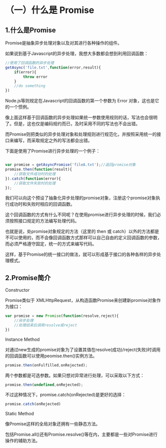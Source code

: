 # （一）什么是 Promise

## 1.什么是Promise

Promise是抽象异步处理对象以及对其进行各种操作的组件。

如果说到基于Javascript的异步处理，我想大多数都会想到利用回调函数：
```javascript
//使用了回调函数的异步处理
getAsync('file.txt',function(error,result){
    if(error){
        throw error
    }
    //do something
})
```

Node.js等则规定在Javascript的回调函数的第一个参数为 Error 对象，这也是它的一个惯例。

像上面这样基于回调函数的异步处理如果统一参数使用规则的话，写法也会很明了。但是，这也仅是编码规约而已，及时采用不同的写法也不会出错。

而Promise则把类似的异步处理对象和处理规则进行规范化，并按照采用统一的接口来编写，而采取规定之外的写法都会出错。

下面是使用了Promise进行异步处理的一个例子：

```javascript

var promise = getAsyncPromise('fileA.txt');//返回promise对象
promise.then(function(result){
    //获取文件成功时的处理
}).catch(function(error){
    //获取文件失败时的处理
});
```
我们可以向这个预设了抽象化异步处理的promise对象，注册这个promise对象执行成功时和失败时相应的回调函数。

这个回调函数的方式有什么不同呢？在使用promise进行异步处理的时候，我们必须按照接口规定的方法编写处理代码。

也就是说，处promise对象规定的方法（这里的 then 或 catch）以外的方法都是不可以使用的，而不会像回调函数方式那样可以自己自由的定义回调函数的参数，而必须严格遵守固定，统一的方式来编写代码。

这样，基于Promise的统一接口的做法，就可以形成基于接口的各种各样的异步处理模式。


## 2.Promise简介

 Constructor

Promise类似于 XMLHttpRequest，从构造函数Promise来创建新promise对象作为接口：
```javascript
var promise = new Promise(function(resolve,reject){
    //异步处理
    //处理结束后调用resolve或reject
})
```
 Instance Method

对通过new生成的promise对象为了设置其值在resolve(成功)/reject(失败)时调用的回调函数可以使用peomise.then()实例方法。
```javascript
promise.then(onFulfilled,onRejected);
```
两个参数都是可选参数。如果只想对异常进行处理，可以采取以下方式：
```javascript
promise.then(undefined,onRejected);
```
不过这种情况下，promise.catch(onRejected)是更好的选择：
```javascript
promise.catch(onRejected)
```

 Static Method

像Promise这样的全局对象还拥有一些静态方法。

包括Promise.all()还有Promise.resolve()等在内，主要都是一些对Promise进行操作的辅助方法。

























```